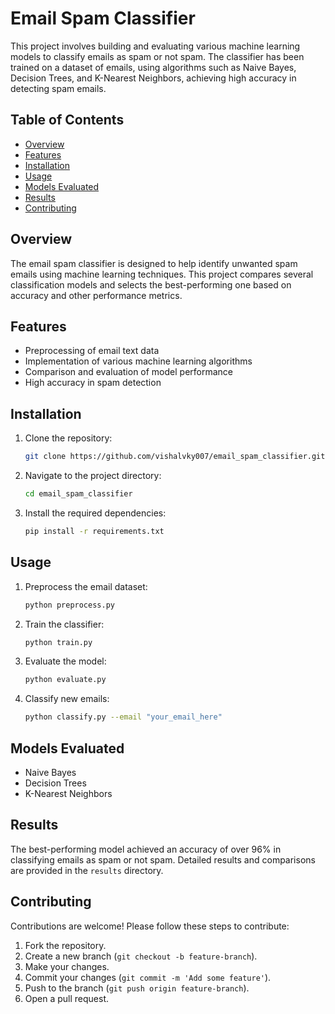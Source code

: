 # Email Spam Classifier

This project involves building and evaluating various machine learning models to classify emails as spam or not spam. The classifier has been trained on a dataset of emails, using algorithms such as Naive Bayes, Decision Trees, and K-Nearest Neighbors, achieving high accuracy in detecting spam emails.

## Table of Contents
- [Overview](#overview)
- [Features](#features)
- [Installation](#installation)
- [Usage](#usage)
- [Models Evaluated](#models-evaluated)
- [Results](#results)
- [Contributing](#contributing)

## Overview

The email spam classifier is designed to help identify unwanted spam emails using machine learning techniques. This project compares several classification models and selects the best-performing one based on accuracy and other performance metrics.

## Features

- Preprocessing of email text data
- Implementation of various machine learning algorithms
- Comparison and evaluation of model performance
- High accuracy in spam detection

## Installation

1. Clone the repository:
    ```sh
    git clone https://github.com/vishalvky007/email_spam_classifier.git
    ```

2. Navigate to the project directory:
    ```sh
    cd email_spam_classifier
    ```

3. Install the required dependencies:
    ```sh
    pip install -r requirements.txt
    ```

## Usage

1. Preprocess the email dataset:
    ```sh
    python preprocess.py
    ```

2. Train the classifier:
    ```sh
    python train.py
    ```

3. Evaluate the model:
    ```sh
    python evaluate.py
    ```

4. Classify new emails:
    ```sh
    python classify.py --email "your_email_here"
    ```

## Models Evaluated

- Naive Bayes
- Decision Trees
- K-Nearest Neighbors

## Results

The best-performing model achieved an accuracy of over 96% in classifying emails as spam or not spam. Detailed results and comparisons are provided in the `results` directory.

## Contributing

Contributions are welcome! Please follow these steps to contribute:

1. Fork the repository.
2. Create a new branch (`git checkout -b feature-branch`).
3. Make your changes.
4. Commit your changes (`git commit -m 'Add some feature'`).
5. Push to the branch (`git push origin feature-branch`).
6. Open a pull request.
